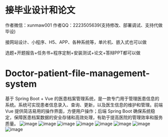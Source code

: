 # 接毕业设计和论文
作者微信：xunmaw001  作者QQ：2223505639(支持修改、部署调试、支持代做毕设)

接网站设计、小程序、H5、APP、各种系统等，单片机、嵌入式也可以做

选题+开题报告+任务书+程序定制+安装测试+论文+答辩PPT都可以做
# Doctor-patient-file-management-system
基于 Spring Boot + Vue 的医患档案管理系统，是一款专门用于管理医患信息的系统。系统可实现患者信息录入、查询、更新，以及医生信息的维护和管理。前端 Vue 提供简洁易用的操作界面，方便用户操作；后端 Spring Boot 确保系统稳定，保障医患档案数据的安全存储和高效处理，有助于提高医院的管理效率和服务质量。
![image](https://github.com/user-attachments/assets/559eae6d-c281-4288-9aea-d671215cd36f)
![image](https://github.com/user-attachments/assets/c92179f4-414f-44e1-9a9e-d990d5c60be4)
![image](https://github.com/user-attachments/assets/3808a86b-91a7-468e-88b5-144668c85062)
![image](https://github.com/user-attachments/assets/e8288a1e-8c9c-4254-86ff-f9c850a60677)
![image](https://github.com/user-attachments/assets/36485b76-b935-4f8c-a4f6-b3ad8f72554f)
![image](https://github.com/user-attachments/assets/b65a05bc-c3b8-4943-81c9-88ff0e6e20a9)
![image](https://github.com/user-attachments/assets/80ea3d81-1542-45a4-9916-bf9255b47e9c)
![image](https://github.com/user-attachments/assets/b5dfac7c-91bd-4708-8387-43bc84aab371)
